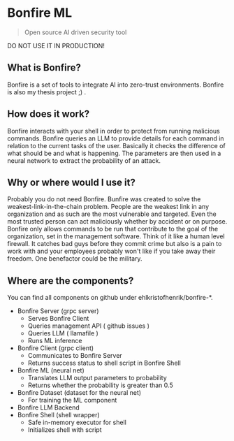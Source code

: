 # Bonfire ML
> Open source AI driven security tool

DO NOT USE IT IN PRODUCTION!

## What is Bonfire?

Bonfire is a set of tools to integrate AI into zero-trust environments. 
Bonfire is also my thesis project ;) .

## How does it work?

Bonfire interacts with your shell in order to protect from running malicious commands.
Bonfire queries an LLM to provide details for each command in relation to the current tasks of the user.
Basically it checks the difference of what should be and what is happening.
The parameters are then used in a neural network to extract the probability of an attack.

## Why or where would I use it?

Probably you do not need Bonfire.
Bunfire was created to solve the weakest-link-in-the-chain problem. 
People are the weakest link in any organization and as such are the most vulnerable and targeted. 
Even the most trusted person can act maliciously whether by accident or on purpose.
Bonfire only allows commands to be run that contribute to the goal of the organization, set in the management software.
Think of it like a human level firewall.
It catches bad guys before they commit crime but also is a pain to work with and your employees probably won't like if you take away their freedom.
One benefactor could be the military.

## Where are the components?

You can find all components on github under ehlkristofhenrik/bonfire-*.

* Bonfire Server  (grpc server)
  * Serves Bonfire Client
  * Queries management API ( github issues )
  * Queries LLM ( llamafile )
  * Runs ML inference
* Bonfire Client  (grpc client)
  * Communicates to Bonfire Server
  * Returns success status to shell script in Bonfire Shell
* Bonfire ML      (neural net)
  * Translates LLM output parameters to probability
  * Returns whether the probability is greater than 0.5
* Bonfire Dataset (dataset for the neural net)
  * For training the ML component
* Bonfire LLM Backend
* Bonfire Shell   (shell wrapper)
  * Safe in-memory executor for shell
  * Initializes shell with script
